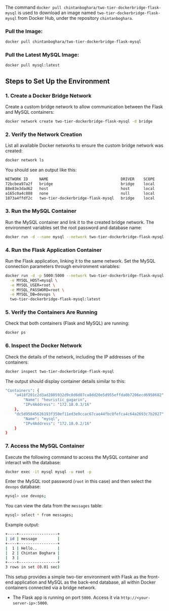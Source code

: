 The command `docker pull chintanboghara/two-tier-dockerbridge-flask-mysql` is used to download an image named `two-tier-dockerbridge-flask-mysql` from Docker Hub, under the repository `chintanboghara`.

### **Pull the Image**:
```bash
docker pull chintanboghara/two-tier-dockerbridge-flask-mysql
```
### **Pull the Latest MySQL Image**:
```bash
docker pull mysql:latest
```

## Steps to Set Up the Environment

### 1. Create a Docker Bridge Network

Create a custom bridge network to allow communication between the Flask and MySQL containers:

```bash
docker network create two-tier-dockerbridge-flask-mysql -d bridge
```

### 2. Verify the Network Creation

List all available Docker networks to ensure the custom bridge network was created:

```bash
docker network ls
```

You should see an output like this:

```bash
NETWORK ID     NAME                                DRIVER    SCOPE
72bcbea97a2f   bridge                              bridge    local 
88e83e3dad62   host                                host      local 
a165c0a4c888   none                                null      local 
1873a4ffdf2c   two-tier-dockerbridge-flask-mysql   bridge    local
```

### 3. Run the MySQL Container

Run the MySQL container and link it to the created bridge network. The environment variables set the root password and database name:

```bash
docker run -d --name mysql --network two-tier-dockerbridge-flask-mysql -e MYSQL_ROOT_PASSWORD=root -e MYSQL_DATABASE=devops mysql:latest
```

### 4. Run the Flask Application Container

Run the Flask application, linking it to the same network. Set the MySQL connection parameters through environment variables:

```bash
docker run -d -p 5000:5000 --network two-tier-dockerbridge-flask-mysql \
  -e MYSQL_HOST=mysql \
  -e MYSQL_USER=root \
  -e MYSQL_PASSWORD=root \
  -e MYSQL_DB=devops \
  two-tier-dockerbridge-flask-mysql:latest
```

### 5. Verify the Containers Are Running

Check that both containers (Flask and MySQL) are running:

```bash
docker ps
```

### 6. Inspect the Docker Network

Check the details of the network, including the IP addresses of the containers:

```bash
docker inspect two-tier-dockerbridge-flask-mysql
```

The output should display container details similar to this:

```bash
"Containers": {
    "a418f201c2d3ad2805932d9c8d6d07ca8dd20e5d955effda0b7206ecd6950682": {
        "Name": "heuristic_gagarin",
        "IPv4Address": "172.18.0.3/16"
    },
    "dc5d95845626193f350ef11ed3e9ccac67cae44fbc0fefca4c64a2693c7b2027": {
        "Name": "mysql",
        "IPv4Address": "172.18.0.2/16"
    }
}
```

### 7. Access the MySQL Container

Execute the following command to access the MySQL container and interact with the database:

```bash
docker exec -it mysql mysql -u root -p
```

Enter the MySQL root password (`root` in this case) and then select the `devops` database:

```bash
mysql> use devops;
```

You can view the data from the `messages` table:

```bash
mysql> select * from messages;
```

Example output:

```bash
+----+-----------------+
| id | message         |
+----+-----------------+
|  1 | Hello..         |
|  2 | Chintan Boghara |
|  3 |                 |
+----+-----------------+
3 rows in set (0.01 sec)
```

This setup provides a simple two-tier environment with Flask as the front-end application and MySQL as the back-end database, all within Docker containers connected via a bridge network.

- The Flask app is running on port `5000`. Access it via `http://<your-server-ip>:5000`.
